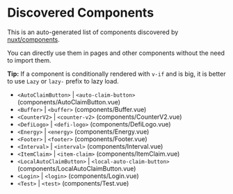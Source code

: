 # Discovered Components

This is an auto-generated list of components discovered by [nuxt/components](https://github.com/nuxt/components).

You can directly use them in pages and other components without the need to import them.

**Tip:** If a component is conditionally rendered with `v-if` and is big, it is better to use `Lazy` or `lazy-` prefix to lazy load.

- `<AutoClaimButton>` | `<auto-claim-button>` (components/AutoClaimButton.vue)
- `<Buffer>` | `<buffer>` (components/Buffer.vue)
- `<CounterV2>` | `<counter-v2>` (components/CounterV2.vue)
- `<DefiLogo>` | `<defi-logo>` (components/DefiLogo.vue)
- `<Energy>` | `<energy>` (components/Energy.vue)
- `<Footer>` | `<footer>` (components/Footer.vue)
- `<Interval>` | `<interval>` (components/Interval.vue)
- `<ItemClaim>` | `<item-claim>` (components/ItemClaim.vue)
- `<LocalAutoClaimButton>` | `<local-auto-claim-button>` (components/LocalAutoClaimButton.vue)
- `<Login>` | `<login>` (components/Login.vue)
- `<Test>` | `<test>` (components/Test.vue)
